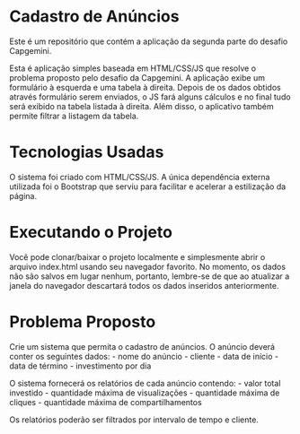 <h1> Cadastro de Anúncios </h1>

Este é um repositório que contém a aplicação da segunda parte do desafio Capgemini.

Esta é aplicação simples baseada em HTML/CSS/JS que resolve o problema proposto pelo desafio da Capgemini.
A aplicação exibe um formulário à esquerda e uma tabela à direita. Depois de os dados obtidos através formulário serem enviados, o JS fará alguns cálculos e no final tudo será exibido na tabela listada à direita. Além disso, o aplicativo também permite filtrar a listagem da tabela.


# Tecnologias Usadas
O sistema foi criado com HTML/CSS/JS. A única dependência externa utilizada foi o Bootstrap que serviu para facilitar e acelerar a estilização da página.


# Executando o Projeto
Você pode clonar/baixar o projeto localmente e simplesmente abrir o arquivo index.html usando seu navegador favorito. No momento, os dados não são salvos em lugar nenhum, portanto, lembre-se de que ao atualizar a janela do navegador descartará todos os dados inseridos anteriormente.


# Problema Proposto
Crie um sistema que permita o cadastro de anúncios. O anúncio deverá conter os seguintes dados:
    - nome do anúncio
    - cliente
    - data de início
    - data de término
    - investimento por dia

O sistema fornecerá os relatórios de cada anúncio contendo:
    - valor total investido
    - quantidade máxima de visualizações
    - quantidade máxima de cliques
    - quantidade máxima de compartilhamentos

Os relatórios poderão ser filtrados por intervalo de tempo e cliente.

